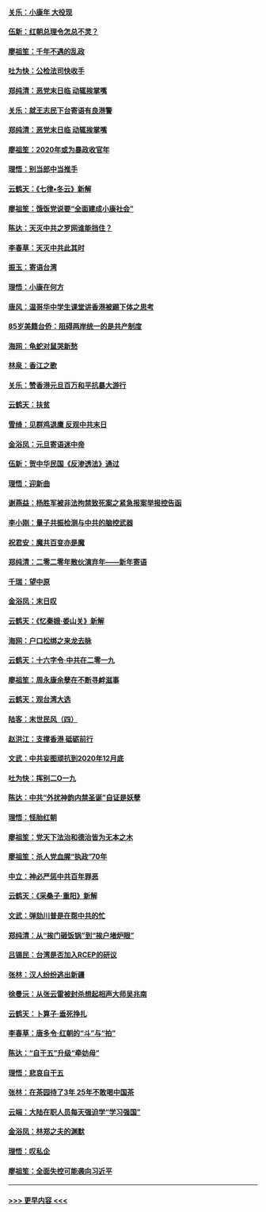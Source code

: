#### [关乐：小康年 大役现](../pages/nsc993/n11774213.md?t=01080855) 
#### [伍新：红朝总理令怎总不灵？](../pages/nsc993/n11770813.md?t=01080855) 
#### [廖祖笙：千年不遇的乱政](../pages/nsc993/n11770373.md?t=01080855) 
#### [吐为快：公检法司快收手](../pages/nsc993/n11770359.md?t=01080855) 
#### [郑纯清：恶党末日临 动辄挨掌嘴](../pages/nsc993/n11769912.md?t=01080855) 
#### [关乐：就王志民下台寄语有良港警](../pages/nsc993/n11769903.md?t=01080855) 
#### [郑纯清：恶党末日临 动辄挨掌嘴](../pages/nsc993/n11769356.md?t=01080855) 
#### [廖祖笙：2020年或为暴政收官年](../pages/nsc993/n11768216.md?t=01080855) 
#### [理悟：别当郎中当推手](../pages/nsc993/n11768243.md?t=01080855) 
#### [云鹤天：《七律▪冬云》新解](../pages/nsc993/n11768204.md?t=01080855) 
#### [廖祖笙：饿饭党说要“全面建成小康社会”](../pages/nsc993/n11767482.md?t=01080855) 
#### [陈达：天灭中共之罗网谁能挡住？](../pages/nsc993/n11767465.md?t=01080855) 
#### [李春草：天灭中共此其时](../pages/nsc993/n11767452.md?t=01080855) 
#### [振玉：寄语台湾](../pages/nsc993/n11767432.md?t=01080855) 
#### [理悟：小康在何方](../pages/nsc993/n11767394.md?t=01080855) 
#### [唐风：温哥华中学生课堂讲香港被踢下体之思考](../pages/nsc993/n11766848.md?t=01080855) 
#### [85岁美籍台侨：阻碍两岸统一的是共产制度](../pages/nsc993/n11765043.md?t=01080855) 
#### [海网：龟蛇对鼠哭新愁](../pages/nsc993/n11764895.md?t=01080855) 
#### [林泉：香江之歌](../pages/nsc993/n11764415.md?t=01080855) 
#### [关乐：赞香港元旦百万和平抗暴大游行](../pages/nsc993/n11764382.md?t=01080855) 
#### [云鹤天：扶贫](../pages/nsc993/n11764245.md?t=01080855) 
#### [雪绮：见群鸡退鹰  反观中共末日](../pages/nsc993/n11762112.md?t=01080855) 
#### [金浴凤：元旦寄语迷中帝](../pages/nsc993/n11761788.md?t=01080855) 
#### [伍新：贺中华民国《反渗透法》通过](../pages/nsc993/n11761994.md?t=01080855) 
#### [理悟：迎新曲](../pages/nsc993/n11761152.md?t=01080855) 
#### [谢燕益：杨胜军被非法拘禁致死案之紧急报案举报控告函](../pages/nsc993/n11756134.md?t=01080855) 
#### [李小刚：量子共振检测与中共的脑控武器](../pages/nsc993/n11754518.md?t=01080855) 
#### [祝君安：魔共百变亦是魔](../pages/nsc993/n11754469.md?t=01080855) 
#### [郑纯清：二零二零年散伙演弃年——新年寄语](../pages/nsc993/n11754195.md?t=01080855) 
#### [千瑞：望中原](../pages/nsc993/n11754159.md?t=01080855) 
#### [金浴凤：末日叹](../pages/nsc993/n11752359.md?t=01080855) 
#### [云鹤天：《忆秦娥‧娄山关》新解](../pages/nsc993/n11752348.md?t=01080855) 
#### [海网：户口松绑之来龙去脉](../pages/nsc993/n11752328.md?t=01080855) 
#### [云鹤天：十六字令‧中共在二零一九](../pages/nsc993/n11752305.md?t=01080855) 
#### [廖祖笙：周永康余孽在不断寻衅滋事](../pages/nsc993/n11751013.md?t=01080855) 
#### [云鹤天：观台湾大选](../pages/nsc993/n11751007.md?t=01080855) 
#### [陆客：末世民风（四）](../pages/nsc993/n11749203.md?t=01080855) 
#### [赵洪江：支撑香港 砥砺前行](../pages/nsc993/n11748482.md?t=01080855) 
#### [文武：中共妄图顽抗到2020年12月底](../pages/nsc993/n11748446.md?t=01080855) 
#### [吐为快：挥别二O一九](../pages/nsc993/n11748411.md?t=01080855) 
#### [陈达：中共“外扰神韵内禁圣诞”自证是妖孽](../pages/nsc993/n11748226.md?t=01080855) 
#### [理悟：怪胎红朝](../pages/nsc993/n11748206.md?t=01080855) 
#### [廖祖笙：党天下法治和德治皆为无本之木](../pages/nsc993/n11748135.md?t=01080855) 
#### [廖祖笙：杀人党血腥“执政”70年](../pages/nsc993/n11745144.md?t=01080855) 
#### [中立：神必严惩中共百年罪恶](../pages/nsc993/n11744970.md?t=01080855) 
#### [云鹤天：《采桑子‧重阳》新解](../pages/nsc993/n11744948.md?t=01080855) 
#### [文武：弹劾川普是在帮中共的忙](../pages/nsc993/n11744758.md?t=01080855) 
#### [郑纯清：从“挨门砸饭锅”到“挨户堵炉眼”](../pages/nsc993/n11744745.md?t=01080855) 
#### [吕锡民：台湾是否加入RCEP的研议](../pages/nsc993/n11744701.md?t=01080855) 
#### [张林：汉人纷纷逃出新疆](../pages/nsc993/n11743530.md?t=01080855) 
#### [徐曼沅：从张云雷被封杀想起相声大师吴兆南](../pages/nsc993/n11741816.md?t=01080855) 
#### [云鹤天：卜算子‧垂死挣扎](../pages/nsc993/n11739956.md?t=01080855) 
#### [李春草：唐多令‧红朝的“斗”与“拍”](../pages/nsc993/n11739830.md?t=01080855) 
#### [陈达：“自干五”升级“牵妨母”](../pages/nsc993/n11739724.md?t=01080855) 
#### [理悟：悲哀自干五](../pages/nsc993/n11739547.md?t=01080855) 
#### [张林：在茶园待了3年 25年不敢喝中国茶](../pages/nsc993/n11739240.md?t=01080855) 
#### [云端：大陆在职人员每天强迫学“学习强国”](../pages/nsc993/n11738735.md?t=01080855) 
#### [金浴凤：林郑之夫的渊默](../pages/nsc993/n11737735.md?t=01080855) 
#### [理悟：叹私企](../pages/nsc993/n11737715.md?t=01080855) 
#### [廖祖笙：全面失控可能袭向习近平](../pages/nsc993/n11737704.md?t=01080855) 

----
#### [ >>> 更早内容 <<< ](../indexes/nsc993-earlier.md)
